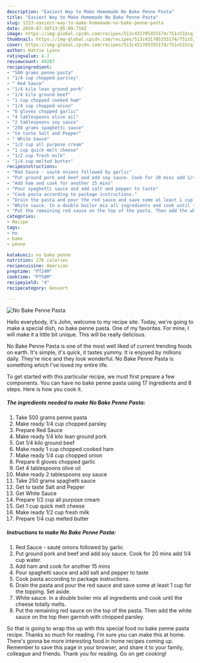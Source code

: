 ```yaml
---
description: "Easiest Way to Make Homemade No Bake Penne Pasta"
title: "Easiest Way to Make Homemade No Bake Penne Pasta"
slug: 1233-easiest-way-to-make-homemade-no-bake-penne-pasta
date: 2020-07-30T13:05:09.716Z
image: https://img-global.cpcdn.com/recipes/513c431705355174/751x532cq70/no-bake-penne-pasta-recipe-main-photo.jpg
thumbnail: https://img-global.cpcdn.com/recipes/513c431705355174/751x532cq70/no-bake-penne-pasta-recipe-main-photo.jpg
cover: https://img-global.cpcdn.com/recipes/513c431705355174/751x532cq70/no-bake-penne-pasta-recipe-main-photo.jpg
author: Hattie Lyons
ratingvalue: 4.7
reviewcount: 49287
recipeingredient:
- "500 grams penne pasta"
- "1/4 cup chopped parsley"
- " Red Sauce"
- "1/4 kilo lean ground pork"
- "1/4 kilo ground beef"
- "1 cup chopped cooked ham"
- "1/4 cup chopped onion"
- "6 gloves chopped garlic"
- "4 tablespoons olive oil"
- "2 tablespoons soy sauce"
- "250 grams spaghetti sauce"
- "to taste Salt and Pepper"
- " White Sauce"
- "1/2 cup all purpose cream"
- "1 cup quick melt cheese"
- "1/2 cup fresh milk"
- "1/4 cup melted butter"
recipeinstructions:
- "Red Sauce - sauté onions followed by garlic"
- "Put ground pork and beef and add soy sauce. Cook for 20 mins add 1/4 cup water."
- "Add ham and cook for another 15 mins"
- "Pour spaghetti sauce and add salt and pepper to taste"
- "Cook pasta according to package instructions."
- "Drain the pasta and pour the red sauce and save some at least 1 cup for the topping. Set aside."
- "White sauce. In a double boiler mix all ingredients and cook until the cheese totally melts."
- "Put the remaining red sauce on the top of the pasta. Then add the white sauce on the top then garnish with chopped parsley."
categories:
- Recipe
tags:
- no
- bake
- penne

katakunci: no bake penne 
nutrition: 276 calories
recipecuisine: American
preptime: "PT24M"
cooktime: "PT58M"
recipeyield: "4"
recipecategory: Dessert

---
```



![No Bake Penne Pasta](https://img-global.cpcdn.com/recipes/513c431705355174/751x532cq70/no-bake-penne-pasta-recipe-main-photo.jpg)

Hello everybody, it's John, welcome to my recipe site. Today, we're going to make a special dish, no bake penne pasta. One of my favorites. For mine, I will make it a little bit unique. This will be really delicious.



No Bake Penne Pasta is one of the most well liked of current trending foods on earth. It's simple, it's quick, it tastes yummy. It is enjoyed by millions daily. They're nice and they look wonderful. No Bake Penne Pasta is something which I've loved my entire life.


To get started with this particular recipe, we must first prepare a few components. You can have no bake penne pasta using 17 ingredients and 8 steps. Here is how you cook it.

<!--inarticleads1-->

##### The ingredients needed to make No Bake Penne Pasta:

1. Take 500 grams penne pasta
1. Make ready 1/4 cup chopped parsley
1. Prepare  Red Sauce
1. Make ready 1/4 kilo lean ground pork
1. Get 1/4 kilo ground beef
1. Make ready 1 cup chopped cooked ham
1. Make ready 1/4 cup chopped onion
1. Prepare 6 gloves chopped garlic
1. Get 4 tablespoons olive oil
1. Make ready 2 tablespoons soy sauce
1. Take 250 grams spaghetti sauce
1. Get to taste Salt and Pepper
1. Get  White Sauce
1. Prepare 1/2 cup all purpose cream
1. Get 1 cup quick melt cheese
1. Make ready 1/2 cup fresh milk
1. Prepare 1/4 cup melted butter




<!--inarticleads2-->

##### Instructions to make No Bake Penne Pasta:

1. Red Sauce - sauté onions followed by garlic
1. Put ground pork and beef and add soy sauce. Cook for 20 mins add 1/4 cup water.
1. Add ham and cook for another 15 mins
1. Pour spaghetti sauce and add salt and pepper to taste
1. Cook pasta according to package instructions.
1. Drain the pasta and pour the red sauce and save some at least 1 cup for the topping. Set aside.
1. White sauce. In a double boiler mix all ingredients and cook until the cheese totally melts.
1. Put the remaining red sauce on the top of the pasta. Then add the white sauce on the top then garnish with chopped parsley.




So that is going to wrap this up with this special food no bake penne pasta recipe. Thanks so much for reading. I'm sure you can make this at home. There's gonna be more interesting food in home recipes coming up. Remember to save this page in your browser, and share it to your family, colleague and friends. Thank you for reading. Go on get cooking!
